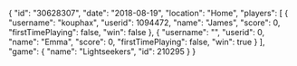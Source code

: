 {
  "id": "30628307",
  "date": "2018-08-19",
  "location": "Home",
  "players": [
    {
      "username": "kouphax",
      "userid": 1094472,
      "name": "James",
      "score": 0,
      "firstTimePlaying": false,
      "win": false
    },
    {
      "username": "",
      "userid": 0,
      "name": "Emma",
      "score": 0,
      "firstTimePlaying": false,
      "win": true
    }
  ],
  "game": {
    "name": "Lightseekers",
    "id": 210295
  }
}
